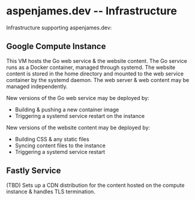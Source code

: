 # aspenjames.dev -- Infrastructure

Infrastructure supporting aspenjames.dev:

## Google Compute Instance

This VM hosts the Go web service & the website content. The Go service runs as a
Docker container, managed through systemd. The website content is stored in the
home directory and mounted to the web service container by the systemd daemon.
The web server & web content may be managed independently.

New versions of the Go web service may be deployed by:

- Building & pushing a new container image
- Triggering a systemd service restart on the instance

New versions of the website content may be deployed by:

- Building CSS & any static files
- Syncing content files to the instance
- Triggering a systemd service restart

## Fastly Service

(TBD) Sets up a CDN distribution for the content hosted on the compute instance
& handles TLS termination.

